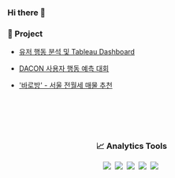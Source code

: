 ### Hi there 👋

<!--
**ssujeong/ssujeong** is a ✨ _special_ ✨ repository because its `README.md` (this file) appears on your GitHub profile.

Here are some ideas to get you started:

- 🔭 I’m currently working on ...
- 🌱 I’m currently learning ...
- 👯 I’m looking to collaborate on ...
- 🤔 I’m looking for help with ...
- 💬 Ask me about ...
- 📫 How to reach me: ...
- 😄 Pronouns: ...
- ⚡ Fun fact: ...
-->
### 📌 Project
-  [유저 행동 분석 및 Tableau Dashboard](https://github.com/ssujeong/User_Acquisition-Retention)

-  [DACON 사용자 행동 예측 대회](https://github.com/ssujeong/2020_DACON_CUP)

-  ['바로방' - 서울 전월세 매물 추천](https://github.com/ssujeong/BaroBang_project)


<br> </br>
---

<h3 align="center"> 📈 Analytics Tools </h3>

<p align="center">
  <img src="https://img.shields.io/badge/Python-3776AB?style=flat-square&logo=Python&logoColor=white"/></a>&nbsp 
  <img src="https://img.shields.io/badge/Jupyter-F37626?style=flat-square&logo=Jupyter&logoColor=white"/></a>&nbsp 
  <img src="https://img.shields.io/badge/MySQL-4479A1?style=flat-square&logo=MySQL&logoColor=white"/></a>&nbsp 
  <img src="https://img.shields.io/badge/PostgreSQL-4169E1?style=flat-square&logo=PostgreSQL&logoColor=white"/></a>&nbsp 
  <img src="https://img.shields.io/badge/Tableau-E97627?style=flat-square&logo=Tableau&logoColor=white"/></a>&nbsp 
</p>
